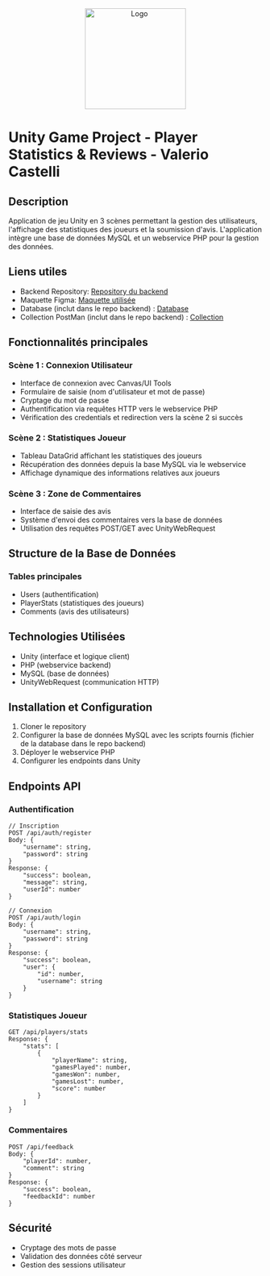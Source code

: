 <div align="center">
  <a href="https://www.wf3.fr/" target="_blank">
    <img src="https://img.gothru.org/283/3821330491768879313/overlay/assets/20201210050148.Efu4dY.png?save=optimize" alt="Logo" width="200">
  </a>
</div>

# Unity Game Project - Player Statistics & Reviews - Valerio Castelli

## Description
Application de jeu Unity en 3 scènes permettant la gestion des utilisateurs, l'affichage des statistiques des joueurs et la soumission d'avis. L'application intègre une base de données MySQL et un webservice PHP pour la gestion des données.

## Liens utiles
- Backend Repository: [Repository du backend](https://github.com/CSTLLI/unity-app-backend)
- Maquette Figma: [Maquette utilisée ](https://www.figma.com/design/focMglPILeQpcCTwM2TtkO/Space-Operators?node-id=0-1&node-type=canvas&t=splO4TlCDH9JKZJT-0)
- Database (inclut dans le repo backend) : [Database](https://github.com/CSTLLI/unity-app-backend/blob/main/database-setup.sql)
- Collection PostMan (inclut dans le repo backend) : [Collection](https://github.com/CSTLLI/unity-app-backend/blob/main/UnityApp1.postman_collection.json)

## Fonctionnalités principales

### Scène 1 : Connexion Utilisateur
- Interface de connexion avec Canvas/UI Tools
- Formulaire de saisie (nom d'utilisateur et mot de passe)
- Cryptage du mot de passe
- Authentification via requêtes HTTP vers le webservice PHP
- Vérification des credentials et redirection vers la scène 2 si succès

### Scène 2 : Statistiques Joueur
- Tableau DataGrid affichant les statistiques des joueurs
- Récupération des données depuis la base MySQL via le webservice
- Affichage dynamique des informations relatives aux joueurs

### Scène 3 : Zone de Commentaires
- Interface de saisie des avis
- Système d'envoi des commentaires vers la base de données
- Utilisation des requêtes POST/GET avec UnityWebRequest

## Structure de la Base de Données

### Tables principales
- Users (authentification)
- PlayerStats (statistiques des joueurs)
- Comments (avis des utilisateurs)

## Technologies Utilisées
- Unity (interface et logique client)
- PHP (webservice backend)
- MySQL (base de données)
- UnityWebRequest (communication HTTP)

## Installation et Configuration

1. Cloner le repository
2. Configurer la base de données MySQL avec les scripts fournis (fichier de la database dans le repo backend) 
3. Déployer le webservice PHP
4. Configurer les endpoints dans Unity

## Endpoints API

### Authentification
```
// Inscription
POST /api/auth/register
Body: {
    "username": string,
    "password": string
}
Response: {
    "success": boolean,
    "message": string,
    "userId": number
}
```

```
// Connexion
POST /api/auth/login
Body: {
    "username": string,
    "password": string
}
Response: {
    "success": boolean,
    "user": {
        "id": number,
        "username": string
    }
}
```

### Statistiques Joueur
```
GET /api/players/stats
Response: {
    "stats": [
        {
            "playerName": string,
            "gamesPlayed": number,
            "gamesWon": number,
            "gamesLost": number,
            "score": number
        }
    ]
}
```

### Commentaires
```
POST /api/feedback
Body: {
    "playerId": number,
    "comment": string
}
Response: {
    "success": boolean,
    "feedbackId": number
}
```

## Sécurité
- Cryptage des mots de passe
- Validation des données côté serveur
- Gestion des sessions utilisateur
